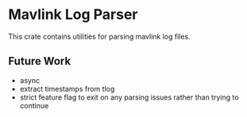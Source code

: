 # Mavlink Log Parser

This crate contains utilities for parsing mavlink log files.

## Future Work

- async
- extract timestamps from tlog
- strict feature flag to exit on any parsing issues rather than trying to continue
